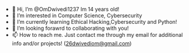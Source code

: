 - 👋 Hi, I’m @OmDwivedi1237 Im 14 years old!
- 👀 I’m interested in Computer Science, Cybersecurity
- 🌱 I’m currently learning Ethical Hacking,Cybersecurity and Python!
- 💞️ I’m looking forawrd to collaborating with you!
- 📫 How to reach me. Just contact me through my email for additional info and/or projects! (26dwivediom@gmail.com)

<!---
OmDwivedi1237/OmDwivedi1237 is a ✨ special ✨ repository because its `README.md` (this file) appears on your GitHub profile.
You can click the Preview link to take a look at your changes.
--->
